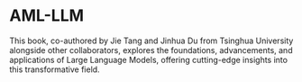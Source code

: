 # AML-LLM
This book, co-authored by Jie Tang and Jinhua Du from Tsinghua University alongside other collaborators, explores the foundations, advancements, and applications of Large Language Models, offering cutting-edge insights into this transformative field.
